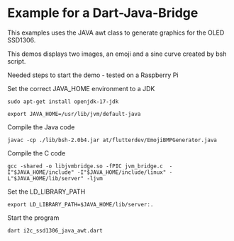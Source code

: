 # Example for a Dart-Java-Bridge

This examples uses the JAVA awt class to generate graphics for the OLED SSD1306. 

This demos displays two images, an emoji and a sine curve created by bsh script.

Needed steps to start the demo - tested on a Raspberry Pi

Set the correct JAVA_HOME environment to a JDK

`sudo apt-get install openjdk-17-jdk`

`export JAVA_HOME=/usr/lib/jvm/default-java`

Compile the Java code

`javac -cp ./lib/bsh-2.0b4.jar at/flutterdev/EmojiBMPGenerator.java`

Compile the C code

`gcc -shared -o libjvmbridge.so -fPIC jvm_bridge.c  -I"$JAVA_HOME/include" -I"$JAVA_HOME/include/linux" -L"$JAVA_HOME/lib/server" -ljvm`

Set the LD_LIBRARY_PATH 

`export LD_LIBRARY_PATH=$JAVA_HOME/lib/server:.`

Start the program

`dart i2c_ssd1306_java_awt.dart`



